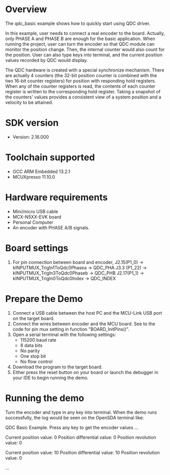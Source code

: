 Overview
========

The qdc_basic example shows how to quickly start using QDC driver.

In this example, user needs to connect a real encoder to the board. Actually, only PHASE A and PHASE B are enough for the basic application. When running the project, user can turn the encoder so that QDC module can monitor the position change. Then, the internal counter would also count for the position. User can also type keys into terminal, and the current position values recorded by QDC would display. 

The QDC hardware is created with a special synchronize mechanism. There are actually 4 counters (the 32-bit position counter is combined with the two 16-bit counter registers) for position with responding hold registers. When any of the counter registers is read, the contents of each counter register is written to the corresponding hold register. Taking a snapshot of the counters' values provides a consistent view of a system position and a velocity to be attained.


SDK version
===========
- Version: 2.16.000

Toolchain supported
===================
- GCC ARM Embedded  13.2.1
- MCUXpresso  11.10.0

Hardware requirements
=====================
- Mini/micro USB cable
- MCX-N5XX-EVK board
- Personal Computer
- An encoder with PHASE A/B signals.

Board settings
==============
1. For pin connection between board and encoder,
      J2.15(P1_0)  -> kINPUTMUX_TrigIn1ToQdc0Phasea -> QDC_PHA
      J3.3 (P1_22) -> kINPUTMUX_TrigIn3ToQdc0Phaseb -> QDC_PHB
      J2.17(P1_1)  -> kINPUTMUX_TrigIn0ToQdc0Index  -> QDC_INDEX

Prepare the Demo
================
1.  Connect a USB cable between the host PC and the MCU-Link USB port on the target board.
2.  Connect the wires between encoder and the MCU board. See to the code for pin mux setting in function "BOARD_InitPins()".
3.  Open a serial terminal with the following settings:
    - 115200 baud rate
    - 8 data bits
    - No parity
    - One stop bit
    - No flow control
4.  Download the program to the target board.
5.  Either press the reset button on your board or launch the debugger in your IDE to begin running the demo.

Running the demo
================
Turn the encoder and type in any key into terminal.
When the demo runs successfully, the log would be seen on the OpenSDA terminal like:

QDC Basic Example.
Press any key to get the encoder values ...

Current position value: 0
Position differential value: 0
Position revolution value: 0

Current position value: 10
Position differential value: 10
Position revolution value: 0

...


